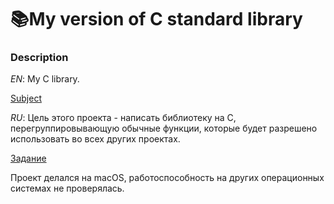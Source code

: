 # 📚My version of C standard library
### Description

*EN*: My C library.

[Subject](https://github.com/evgenkarlson/ALL_SCHOOL_42/blob/master/00_Projects__(%D0%9E%D1%81%D0%BD%D0%BE%D0%B2%D0%BD%D0%BE%D0%B5_%D0%9E%D0%B1%D1%83%D1%87%D0%B5%D0%BD%D0%B8%D0%B5)/00_Global_(begin_cadet)/01____libft/libft_(new).en.pdf)

*RU*: Цель этого проекта - написать библиотеку на C, перегруппировывающую обычные функции, которые будет разрешено использовать во всех других проектах.

[Задание](https://github.com/evgenkarlson/ALL_SCHOOL_42/tree/master/00_Projects__(%D0%9E%D1%81%D0%BD%D0%BE%D0%B2%D0%BD%D0%BE%D0%B5_%D0%9E%D0%B1%D1%83%D1%87%D0%B5%D0%BD%D0%B8%D0%B5)/00_Global_(begin_cadet)/01____libft#readme)

Проект делался на macOS, работоспособность на других операционных системах не проверялась.
